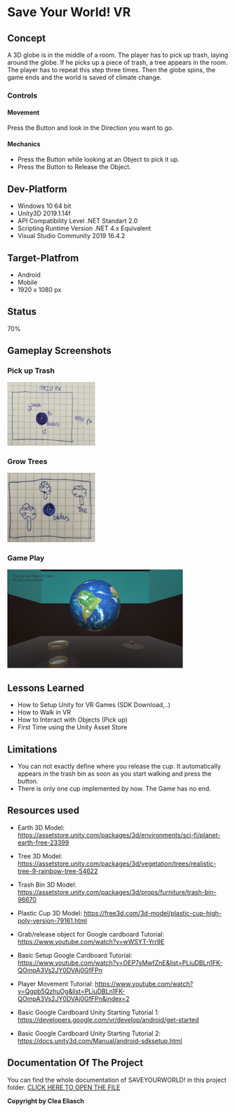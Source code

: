 # Save Your World! VR

## Concept
A 3D globe is in the middle of a room. The player has to pick up trash, laying around the globe. If he picks up a piece of trash, a tree appears in the room. The player has to repeat this step three times. Then the globe spins, the game ends and the world is saved of climate change. 
  
### Controls
#### Movement
Press the Button and look in the Direction you want to go.
#### Mechanics
+ Press the Button while looking at an Object to pick it up.
+ Press the Button to Release the Object.

## Dev-Platform
 + Windows 10 64 bit 
 + Unity3D 2019.1.14f
 + API Compatibility Level .NET Standart 2.0
 + Scripting Runtime Version .NET 4.x Equivalent
 + Visual Studio Community 2019 16.4.2
 
## Target-Platfrom
 + Android
 + Mobile
 + 1920 x 1080 px

## Status
70%

## Gameplay Screenshots
### Pick up Trash
<div>
<img src = "./Screenshots/Skizze1.jpg" width = "200">
</div>

### Grow Trees
<div>
<img src = "./Screenshots/Skizze2.jpg" width = "200">
</div>

### Game Play
<div>
<img src = "./Screenshots/GamePlay.PNG" width = "400">
</div>

## Lessons Learned
+ How to Setup Unity for VR Games (SDK Download,..)
+ How to Walk in VR 
+ How to Interact with Objects (Pick up)
+ First Time using the Unity Asset Store

## Limitations
+ You can not exactly define where you release the cup. It automatically appears in the trash bin as soon as you start walking and press the button. 
+ There is only one cup implemented by now. The Game has no end.

## Resources used
+ Earth 3D Model: https://assetstore.unity.com/packages/3d/environments/sci-fi/planet-earth-free-23399
+ Tree 3D Model: https://assetstore.unity.com/packages/3d/vegetation/trees/realistic-tree-9-rainbow-tree-54622
+ Trash Bin 3D Model: https://assetstore.unity.com/packages/3d/props/furniture/trash-bin-96670
+ Plastic Cup 3D Model: https://free3d.com/3d-model/plastic-cup-high-poly-version-79161.html

+ Grab/release object for Google cardboard Tutorial: https://www.youtube.com/watch?v=wWSYT-Yrr9E
+ Basic Setup Google Cardboard Tutorial: https://www.youtube.com/watch?v=OEP7sMwfZnE&list=PLiuDBLn1FK-QOmpA3Vs2JY0DVAj0GfFPn
+ Player Movement Tutorial: https://www.youtube.com/watch?v=Qgpb5QzhuOg&list=PLiuDBLn1FK-QOmpA3Vs2JY0DVAj0GfFPn&index=2
+ Basic Google Cardboard Unity Starting Tutorial 1: https://developers.google.com/vr/develop/android/get-started
+ Basic Google Cardboard Unity Starting Tutorial 2: https://docs.unity3d.com/Manual/android-sdksetup.html 

## Documentation Of The Project
You can find the whole documentation of SAVEYOURWORLD! in this project folder. [CLICK HERE TO OPEN THE FILE](SAVEYOURWORLD_Dokumentation.pdf)

**Copyright by Clea Eliasch**